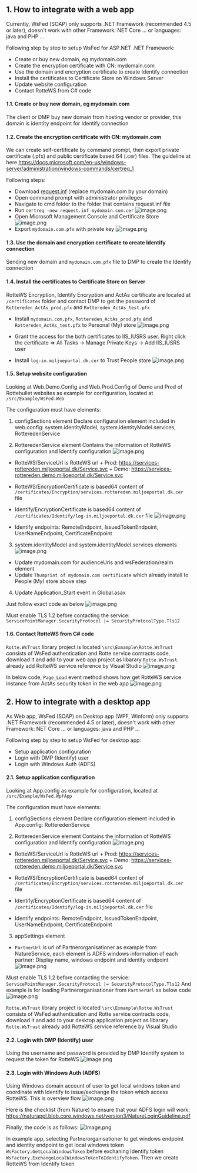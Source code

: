## 1. How to integrate with a web app
Currently, WsFed (SOAP) only supports .NET Framework (recommended 4.5 or later), doesn't work with other Framework: NET Core ... or languages: java and PHP ...

Following step by step to setup WsFed for ASP.NET .NET Framework:
- Create or buy new domain, eg mydomain.com
- Create the encryption certificate with CN: mydomain.com
- Use the domain and encryption certificate to create Identify connection
- Install the certificates to Certificate Store on Windows Server
- Update website configuration
- Contact RotteWS from C# code 

#### 1.1. Create or buy new domain, eg mydomain.com
The client or DMP buy new domain from hosting vendor or provider, this domain is identity endpoint for Identify connection

#### 1.2. Create the encryption certificate with CN: mydomain.com

We can create self-certificate by command prompt, then export private certificate (.pfx) and public certificate based 64 (.cer) files. The guideline at here https://docs.microsoft.com/en-us/windows-server/administration/windows-commands/certreq_1

Following steps:
- Download [request.inf](/assets/request.inf) (replace mydomain.com by your domain)
- Open command prompt with administrator privileges
- Navigate to cmd folder to the folder that contains request.inf file
-  Run `certreq -new request.inf mydomain.com.cer`
![image.png](/assets/images/00.png)
- Open Microsoft Management Console and Certificate Store
![image.png](/assets/images/01.png)
- Export `mydomain.com.pfx` with private key
![image.png](/assets/images/02.png)

#### 1.3. Use the domain and encryption certificate to create Identify connection
Sending new domain and `mydomain.com.pfx` file to DMP to create the Identify connection

#### 1.4. Install the certificates to Certificate Store on Server
RotteWS Encryption, Identify Encryption and ActAs certificate are located at ` /certificates` folder and contact DMP to get the password of `Rottereden_ActAs_prod.pfx` and `Rottereden_ActAs_test.pfx`

- Install `mydomain.com.pfx`, `Rottereden_ActAs_prod.pfx` and `Rottereden_ActAs_test.pfx` to Personal (My) store
![image.png](/assets/images/05.png)

- Grant the access for the both certificates to IIS_IUSRS user. Right click the certificate => All Tasks -> Manage Private Keys -> Add IIS_IUSRS user

- Install `log-in.miljoeportal.dk.cer` to Trust People store
![image.png](/assets/images/06.png)

#### 1.5. Setup website configuration

Looking at Web.Demo.Config and Web.Prod.Config of Demo and Prod of Rottehullet websites as example for configuration, located at `/src/Example/WsFed.Web`

The configuration must have elements:

1. configSections element 
Declare configuration element included in web.config: system.identityModel, system.identityModel.services, RotteredenService

2. RotteredenService element
Contains the information of RotteWS configuration and Identify configuration
![image.png](/assets/images/03.png)

- RotteWS/ServiceUrl is RotteWS url
\+ Prod: https://services-rottereden.miljoeportal.dk/Service.svc
\+ Demo: https://services-rottereden.demo.miljoeportal.dk/Service.svc

- RotteWS/EncryptionCertificate is based64 content of `/certificates/Encryption/services.rottereden.miljoeportal.dk.cer` file 

- Identify/EncryptionCertificate is based64 content of `/certificates/Identify/log-in.miljoeportal.dk.cer` file
![image.png](/assets/images/04.png)

- Identify endpoints: RemoteEndpoint, IssuedTokenEndpoint, UserNameEndpoint, CertificateEndpoint

3. system.identityModel and system.identityModel.services elements
![image.png](/assets/images/07.png)

- Update mydomain.com for audienceUris and wsFederation/realm element
- Update `Thumprint of mydomain.com certificate` which already install to People (My) store above step

4. Update Application_Start event in Global.asax

Just follow exact code as below
![image.png](/assets/images/08.png)

Must enable TLS 1.2 before contacting the service: 
`ServicePointManager.SecurityProtocol |= SecurityProtocolType.Tls12`

#### 1.6. Contact RotteWS from C# code 
`Rotte.WsTrust` library project is located `\src\Exmample\Rotte.WsTrust` consists of WsFed authentication and Rotte service contracts code, download it and add to your web app project as libarary
`Rotte.WsTrust` already add RotteWS service reference by Visual Studio
![image.png](/assets/images/09.png)


In below code, `Page_Load` event method shows how get RotteWS service instance from ActAs security token in the web app 
![image.png](/assets/images/10.png)

## 2. How to integrate with a desktop app
As Web app, WsFed (SOAP) on Desktop app (WPF, Winform) only supports .NET Framework (recommended 4.5 or later), doesn't work with other Framework: NET Core ... or languages: java and PHP ...

Following step by step to setup WsFed for desktop app:
- Setup application configuration
- Login with DMP (Identify) user
- Login with Windows Auth (ADFS)

#### 2.1. Setup application configuration
Looking at App.config as example for configuration, located at `/src/Example/WsFed.WpfApp`

The configuration must have elements:

1. configSections element 
Declare configuration element included in App.config:  RotteredenService

2. RotteredenService element
Contains the information of RotteWS configuration and Identify configuration
![image.png](/assets/images/11.png)

- RotteWS/ServiceUrl is RotteWS url
\+ Prod: https://services-rottereden.miljoeportal.dk/Service.svc
\+ Demo: https://services-rottereden.demo.miljoeportal.dk/Service.svc

- RotteWS/EncryptionCertificate is based64 content of `/certificates/Encryption/services.rottereden.miljoeportal.dk.cer` file 

- Identify/EncryptionCertificate is based64 content of `/certificates/Identify/log-in.miljoeportal.dk.cer` file

- Identify endpoints: RemoteEndpoint, IssuedTokenEndpoint, UserNameEndpoint, CertificateEndpoint

3. appSettings element
- `PartnerUrl` is url of Partnerorganisationer as example from NatureService, each element is ADFS windows information of each partner: Display name, windows endpoint and identity endpoint
![image.png](/assets/images/12.png)


Must enable TLS 1.2 before contacting the service: `ServicePointManager.SecurityProtocol |= SecurityProtocolType.Tls12` 
And example is for loading Partnerorganisationer from `PartnerUrl` as below code
![image.png](/assets/images/13.png)

`Rotte.WsTrust` library project is located `\src\Exmample\Rotte.WsTrust` consists of WsFed authentication and Rotte service contracts code, download it and add to your desktop application project as libarary
`Rotte.WsTrust` already add RotteWS service reference by Visual Studio

#### 2.2. Login with DMP (Identify) user
Using the username and password is provided by DMP Identify system to request the token for RotteWS
![image.png](/assets/images/14.png)


#### 2.3. Login with Windows Auth (ADFS)
Using Windows domain account of user to get local windows token and coordinate with Identify to issue/exchange the token which access RotteWS. This is overview flow
![image.png](/assets/images/ADFS_Windows_Auth.png)

Here is the checklist (from Nature) to ensure that your ADFS login will work: https://naturappl.blob.core.windows.net/version3/NatureLoginGuideline.pdf

Finally, the code is as follows:
![image.png](/assets/images/15.png)

In example app, selecting Partnerorganisationer to get windows endpoint and identity endpoint to get local windows token `WsFactory.GetLocalWindowsToken` before exchaning Identify token `WsFactory.ExchangeLocalWindowsTokenToIdentifyToken`. Then we create RotteWS from Identify token


